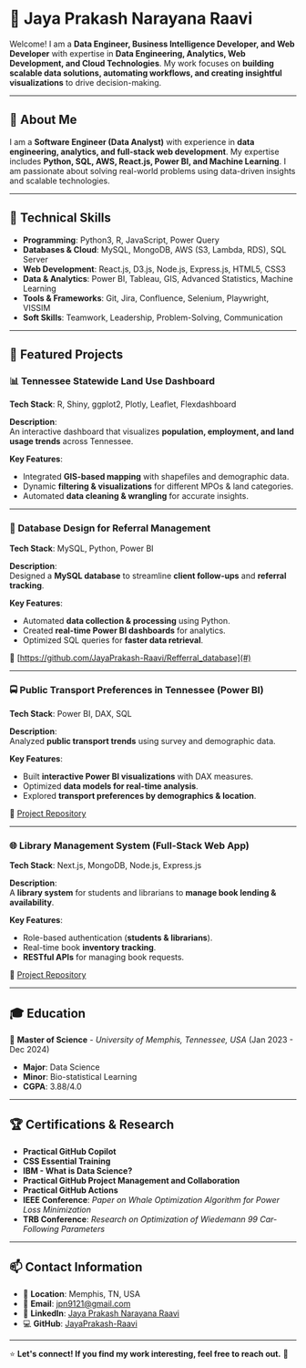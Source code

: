 

# 🌟 Jaya Prakash Narayana Raavi

Welcome! I am a **Data Engineer, Business Intelligence Developer, and Web Developer** with expertise in **Data Engineering, Analytics, Web Development, and Cloud Technologies**. My work focuses on **building scalable data solutions, automating workflows, and creating insightful visualizations** to drive decision-making.

---

## 📌 About Me
I am a **Software Engineer (Data Analyst)** with experience in **data engineering, analytics, and full-stack web development**. My expertise includes **Python, SQL, AWS, React.js, Power BI, and Machine Learning**. I am passionate about solving real-world problems using data-driven insights and scalable technologies.

---

## 🚀 Technical Skills
- **Programming**: Python3, R, JavaScript, Power Query  
- **Databases & Cloud**: MySQL, MongoDB, AWS (S3, Lambda, RDS), SQL Server  
- **Web Development**: React.js, D3.js, Node.js, Express.js, HTML5, CSS3  
- **Data & Analytics**: Power BI, Tableau, GIS, Advanced Statistics, Machine Learning  
- **Tools & Frameworks**: Git, Jira, Confluence, Selenium, Playwright, VISSIM  
- **Soft Skills**: Teamwork, Leadership, Problem-Solving, Communication  

---

## 📂 Featured Projects

### 📊 Tennessee Statewide Land Use Dashboard
**Tech Stack**: R, Shiny, ggplot2, Plotly, Leaflet, Flexdashboard  

**Description**:  
An interactive dashboard that visualizes **population, employment, and land usage trends** across Tennessee.

**Key Features**:
- Integrated **GIS-based mapping** with shapefiles and demographic data.
- Dynamic **filtering & visualizations** for different MPOs & land categories.
- Automated **data cleaning & wrangling** for accurate insights.


---

### 📌 Database Design for Referral Management
**Tech Stack**: MySQL, Python, Power BI  

**Description**:  
Designed a **MySQL database** to streamline **client follow-ups** and **referral tracking**.

**Key Features**:
- Automated **data collection & processing** using Python.
- Created **real-time Power BI dashboards** for analytics.
- Optimized SQL queries for **faster data retrieval**.

🔗 [https://github.com/JayaPrakash-Raavi/Refferral_database](#)

---

### 🚍 Public Transport Preferences in Tennessee (Power BI)
**Tech Stack**: Power BI, DAX, SQL  

**Description**:  
Analyzed **public transport trends** using survey and demographic data.

**Key Features**:
- Built **interactive Power BI visualizations** with DAX measures.
- Optimized **data models for real-time analysis**.
- Explored **transport preferences by demographics & location**.

🔗 [Project Repository](https://github.com/JayaPrakash-Raavi/Public-Transport-Preference-Tennessee)

---

### 🌐 Library Management System (Full-Stack Web App)
**Tech Stack**: Next.js, MongoDB, Node.js, Express.js  

**Description**:  
A **library system** for students and librarians to **manage book lending & availability**.

**Key Features**:
- Role-based authentication (**students & librarians**).
- Real-time book **inventory tracking**.
- **RESTful APIs** for managing book requests.

🔗 [Project Repository](#)

---

## 🎓 Education
📍 **Master of Science** - *University of Memphis, Tennessee, USA* (Jan 2023 - Dec 2024)  
- **Major**: Data Science  
- **Minor**: Bio-statistical Learning  
- **CGPA**: 3.88/4.0  

---

## 🏆 Certifications & Research
- **Practical GitHub Copilot**  
- **CSS Essential Training**  
- **IBM - What is Data Science?**  
- **Practical GitHub Project Management and Collaboration**  
- **Practical GitHub Actions**  
- **IEEE Conference**: *Paper on Whale Optimization Algorithm for Power Loss Minimization*  
- **TRB Conference**: *Research on Optimization of Wiedemann 99 Car-Following Parameters*  

---

## 📫 Contact Information
- 📍 **Location**: Memphis, TN, USA  
- 📧 **Email**: [jpn9121@gmail.com](mailto:jpn9121@gmail.com)  
- 🔗 **LinkedIn**: [Jaya Prakash Narayana Raavi](https://www.linkedin.com/in/jayaprakashraavi)  
- 💻 **GitHub**: [JayaPrakash-Raavi](https://github.com/JayaPrakash-Raavi)  

---

⭐ **Let's connect! If you find my work interesting, feel free to reach out.** 🚀
